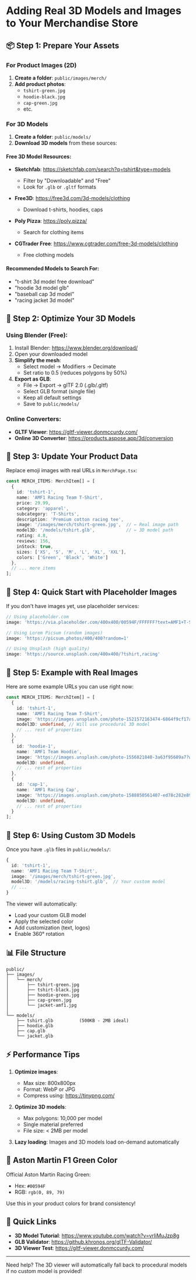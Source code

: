 # Adding Real 3D Models and Images to Your Merchandise Store

## 📦 Step 1: Prepare Your Assets

### For Product Images (2D)
1. **Create a folder**: `public/images/merch/`
2. **Add product photos**:
   - `tshirt-green.jpg`
   - `hoodie-black.jpg`
   - `cap-green.jpg`
   - etc.

### For 3D Models
1. **Create a folder**: `public/models/`
2. **Download 3D models** from these sources:

#### Free 3D Model Resources:
- **Sketchfab**: https://sketchfab.com/search?q=tshirt&type=models
  - Filter by "Downloadable" and "Free"
  - Look for `.glb` or `.gltf` formats
  
- **Free3D**: https://free3d.com/3d-models/clothing
  - Download t-shirts, hoodies, caps
  
- **Poly Pizza**: https://poly.pizza/
  - Search for clothing items
  
- **CGTrader Free**: https://www.cgtrader.com/free-3d-models/clothing
  - Free clothing models

#### Recommended Models to Search For:
- "t-shirt 3d model free download"
- "hoodie 3d model glb"
- "baseball cap 3d model"
- "racing jacket 3d model"

## 🎨 Step 2: Optimize Your 3D Models

### Using Blender (Free):
1. Install Blender: https://www.blender.org/download/
2. Open your downloaded model
3. **Simplify the mesh**:
   - Select model → Modifiers → Decimate
   - Set ratio to 0.5 (reduces polygons by 50%)
4. **Export as GLB**:
   - File → Export → glTF 2.0 (.glb/.gltf)
   - Select GLB format (single file)
   - Keep all default settings
   - Save to `public/models/`

### Online Converters:
- **GLTF Viewer**: https://gltf-viewer.donmccurdy.com/
- **Online 3D Converter**: https://products.aspose.app/3d/conversion

## 📝 Step 3: Update Your Product Data

Replace emoji images with real URLs in `MerchPage.tsx`:

```typescript
const MERCH_ITEMS: MerchItem[] = [
  {
    id: 'tshirt-1',
    name: 'AMF1 Racing Team T-Shirt',
    price: 29.99,
    category: 'apparel',
    subcategory: 'T-Shirts',
    description: 'Premium cotton racing tee',
    image: '/images/merch/tshirt-green.jpg',  // ← Real image path
    model3D: '/models/tshirt.glb',            // ← 3D model path
    rating: 4.8,
    reviews: 156,
    inStock: true,
    sizes: ['XS', 'S', 'M', 'L', 'XL', 'XXL'],
    colors: ['Green', 'Black', 'White']
  },
  // ... more items
];
```

## 🔧 Step 4: Quick Start with Placeholder Images

If you don't have images yet, use placeholder services:

```typescript
// Using placeholder.com
image: 'https://via.placeholder.com/400x400/00594F/FFFFFF?text=AMF1+T-Shirt'

// Using Lorem Picsum (random images)
image: 'https://picsum.photos/400/400?random=1'

// Using Unsplash (high quality)
image: 'https://source.unsplash.com/400x400/?tshirt,racing'
```

## 🎯 Step 5: Example with Real Images

Here are some example URLs you can use right now:

```typescript
const MERCH_ITEMS: MerchItem[] = [
  {
    id: 'tshirt-1',
    name: 'AMF1 Racing Team T-Shirt',
    image: 'https://images.unsplash.com/photo-1521572163474-6864f9cf17ab?w=400&h=400&fit=crop',
    model3D: undefined, // Will use procedural 3D model
    // ... rest of properties
  },
  {
    id: 'hoodie-1',
    name: 'AMF1 Team Hoodie',
    image: 'https://images.unsplash.com/photo-1556821840-3a63f95609a7?w=400&h=400&fit=crop',
    model3D: undefined,
    // ... rest of properties
  },
  {
    id: 'cap-1',
    name: 'AMF1 Racing Cap',
    image: 'https://images.unsplash.com/photo-1588850561407-ed78c282e89b?w=400&h=400&fit=crop',
    model3D: undefined,
    // ... rest of properties
  }
];
```

## 🚀 Step 6: Using Custom 3D Models

Once you have `.glb` files in `public/models/`:

```typescript
{
  id: 'tshirt-1',
  name: 'AMF1 Racing Team T-Shirt',
  image: '/images/merch/tshirt-green.jpg',
  model3D: '/models/racing-tshirt.glb',  // Your custom model
  // ...
}
```

The viewer will automatically:
- Load your custom GLB model
- Apply the selected color
- Add customization (text, logos)
- Enable 360° rotation

## 📊 File Structure

```
public/
├── images/
│   └── merch/
│       ├── tshirt-green.jpg
│       ├── tshirt-black.jpg
│       ├── hoodie-green.jpg
│       ├── cap-green.jpg
│       └── jacket-amf1.jpg
│
└── models/
    ├── tshirt.glb          (500KB - 2MB ideal)
    ├── hoodie.glb
    ├── cap.glb
    └── jacket.glb
```

## ⚡ Performance Tips

1. **Optimize images**:
   - Max size: 800x800px
   - Format: WebP or JPG
   - Compress using: https://tinypng.com/

2. **Optimize 3D models**:
   - Max polygons: 10,000 per model
   - Single material preferred
   - File size: < 2MB per model

3. **Lazy loading**: Images and 3D models load on-demand automatically

## 🎨 Aston Martin F1 Green Color

Official Aston Martin Racing Green:
- Hex: `#00594F`
- RGB: `rgb(0, 89, 79)`

Use this in your product colors for brand consistency!

## 🔗 Quick Links

- **3D Model Tutorial**: https://www.youtube.com/watch?v=vrIiMuJzp8g
- **GLB Validator**: https://github.khronos.org/glTF-Validator/
- **3D Viewer Test**: https://gltf-viewer.donmccurdy.com/

---

Need help? The 3D viewer will automatically fall back to procedural models if no custom model is provided!

